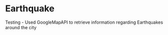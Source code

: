 # Earthquake

Testing - Used GoogleMapAPI to retrieve information regarding Earthquakes around the city
